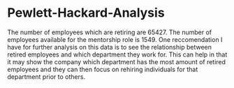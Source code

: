# Pewlett-Hackard-Analysis
The number of employees which are retiring are 65427. The number of employees available for the mentorship role is 1549. One reccomendation I have for further analysis on this data is to see the relationship between retired employees and which department they work for. This can help in that it may show the company which department has the most amount of retired employees and they can then focus on rehiring individuals for that department prior to others.
